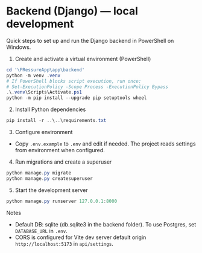 # Backend (Django) — local development

Quick steps to set up and run the Django backend in PowerShell on Windows.

1. Create and activate a virtual environment (PowerShell)

```powershell
cd '\PRessureApp\app\backend'
python -m venv .venv
# If PowerShell blocks script execution, run once:
# Set-ExecutionPolicy -Scope Process -ExecutionPolicy Bypass
.\.venv\Scripts\Activate.ps1
python -m pip install --upgrade pip setuptools wheel
```

2. Install Python dependencies

```powershell
pip install -r ..\..\requirements.txt
```

3. Configure environment

- Copy `.env.example` to `.env` and edit if needed. The project reads settings from environment when configured.

4. Run migrations and create a superuser

```powershell
python manage.py migrate
python manage.py createsuperuser
```

5. Start the development server

```powershell
python manage.py runserver 127.0.0.1:8000
```

Notes

- Default DB: sqlite (db.sqlite3 in the backend folder). To use Postgres, set `DATABASE_URL` in `.env`.
- CORS is configured for Vite dev server default origin `http://localhost:5173` in `api/settings`.
